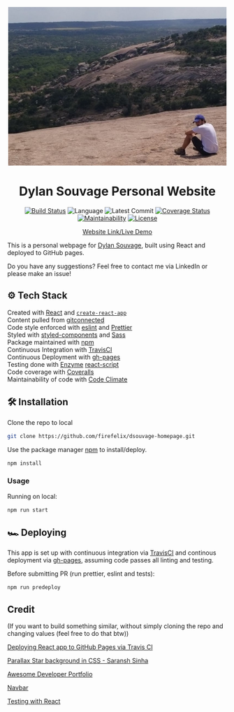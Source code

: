 
<p align="center">
    <img alt="Site logo" src="./src/data/bouldersit2.jpg" width="500" />
</p>
<div align="center">
<h1> Dylan Souvage Personal Website </h1>

[![Build Status](https://travis-ci.org/firefelix/dsouvage-homepage.svg?branch=master)](https://travis-ci.org/firefelix/dsouvage-homepage) ![Language](https://img.shields.io/github/languages/top/firefelix/dsouvage-homepage) ![Latest Commit](https://img.shields.io/github/last-commit/firefelix/dsouvage-homepage) [![Coverage Status](https://coveralls.io/repos/github/firefelix/dsouvage-homepage/badge.svg?branch=master)](https://coveralls.io/github/firefelix/dsouvage-homepage?branch=master) [![Maintainability](https://api.codeclimate.com/v1/badges/115e839a764da70057db/maintainability)](https://codeclimate.com/github/firefelix/dsouvage-homepage/maintainability)
[![License](https://img.shields.io/github/license/firefelix/dsouvage-homepage)
](https://github.com/firefelix/dsouvage-homepage/blob/master/LICENSE)

<a href="https://firefelix.github.io/dsouvage-homepage">Website Link/Live Demo</a>

</div>

This is a personal webpage for [Dylan Souvage](https://www.linkedin.com/in/dylan-souvage/), built using React and deployed to GitHub pages.

Do you have any suggestions? Feel free to contact me via LinkedIn or please make an issue!

## ⚙ Tech Stack

Created with [React](https://reactjs.org/) and [`create-react-app`](https://create-react-app.dev/)  
Content pulled from [gitconnected](https://gitconnected.com/portfolio-api)  
Code style enforced with [eslint](https://eslint.org/) and [Prettier](https://prettier.io/)  
Styled with [styled-components](https://www.styled-components.com) and [Sass](https://sass-lang.com/)  
Package maintained with [npm](https://www.npmjs.com/)  
Continuous Integration with [TravisCI](https://travis-ci.org/)  
Continuous Deployment with [gh-pages](https://github.com/tschaub/gh-pages)  
Testing done with [Enzyme](https://enzymejs.github.io/enzyme/) [react-script](https://create-react-app.dev/docs/running-tests/)  
Code coverage with [Coveralls](https://coveralls.io/)  
Maintainability of code with [Code Climate](https://codeclimate.com/)

## 🛠 Installation

Clone the repo to local

```bash
git clone https://github.com/firefelix/dsouvage-homepage.git
```

Use the package manager [npm](https://www.npmjs.com/) to install/deploy.

```bash
npm install
```

### Usage

Running on local:

```bash
npm run start
```

## 🏎 Deploying

This app is set up with continuous integration via [TravisCI](https://travis-ci.org/) and continous deployment via [gh-pages](https://github.com/tschaub/gh-pages), assuming code passes all linting and testing.

Before submitting PR (run prettier, eslint and tests):

```bash
npm run predeploy
```

## Credit

(If you want to build something similar, without simply cloning the repo and changing values (feel free to do that btw))

[Deploying React app to GitHub Pages via Travis CI](https://medium.com/@rossanodan/deploying-a-react-application-on-github-pages-via-travis-ci-ba0fc2c4c74)

[Parallax Star background in CSS - Saransh Sinha](https://codepen.io/saransh/pen/BKJun)

[Awesome Developer Portfolio](https://levelup.gitconnected.com/build-an-awesome-developer-portfolio-website-using-react-667abd7bab4d)

[Navbar](https://www.w3schools.com/css/css_navbar.asp)

[Testing with React](https://scotch.io/tutorials/testing-react-components-with-enzyme-and-jest)
